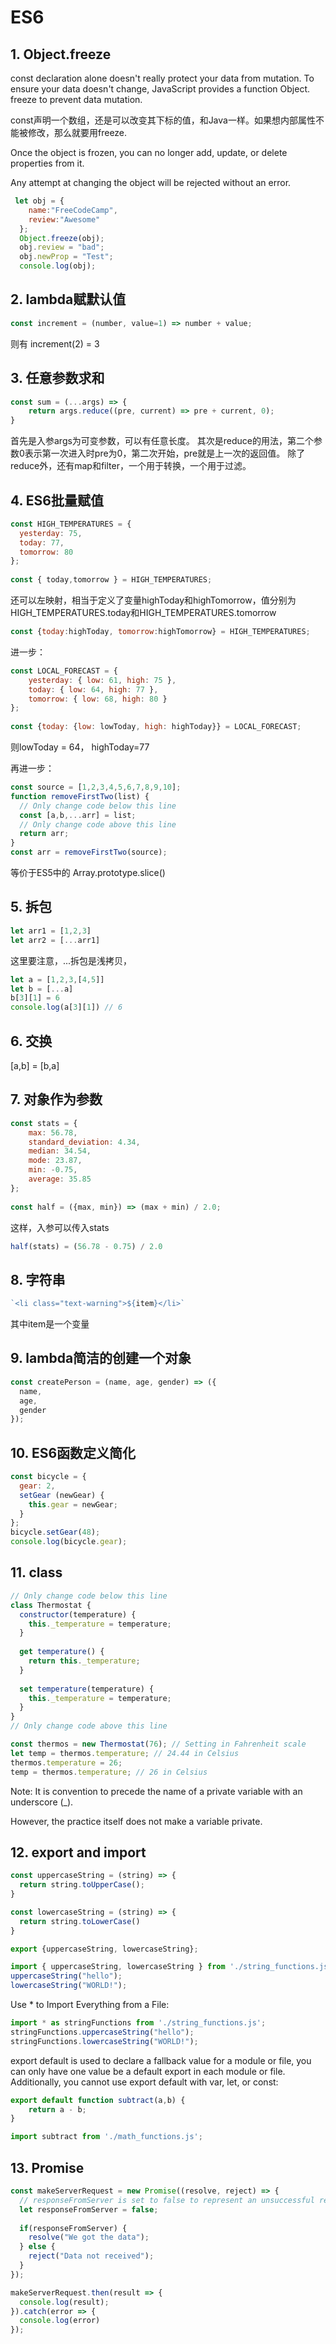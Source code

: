 # ES6
## 1. Object.freeze
const declaration alone doesn't really protect your data from mutation. 
To ensure your data doesn't change, JavaScript provides a function Object.
freeze to prevent data mutation.

const声明一个数组，还是可以改变其下标的值，和Java一样。如果想内部属性不能被修改，那么就要用freeze.

Once the object is frozen, you can no longer add, update, or delete properties from it. 

Any attempt at changing the object will be rejected without an error.
```js
 let obj = {
    name:"FreeCodeCamp",
    review:"Awesome"
  };
  Object.freeze(obj);
  obj.review = "bad";
  obj.newProp = "Test";
  console.log(obj);
```
 
## 2. lambda赋默认值
```js
const increment = (number, value=1) => number + value;
```
则有 increment(2) = 3

## 3. 任意参数求和
```js
const sum = (...args) => {
    return args.reduce((pre, current) => pre + current, 0);
}
```
首先是入参args为可变参数，可以有任意长度。
其次是reduce的用法，第二个参数0表示第一次进入时pre为0，第二次开始，pre就是上一次的返回值。
除了reduce外，还有map和filter，一个用于转换，一个用于过滤。

## 4. ES6批量赋值
```js
const HIGH_TEMPERATURES = {
  yesterday: 75,
  today: 77,
  tomorrow: 80
};
  
const { today,tomorrow } = HIGH_TEMPERATURES;
```


还可以左映射，相当于定义了变量highToday和highTomorrow，值分别为HIGH_TEMPERATURES.today和HIGH_TEMPERATURES.tomorrow
```js
const {today:highToday, tomorrow:highTomorrow} = HIGH_TEMPERATURES;
```

进一步：
```js
const LOCAL_FORECAST = {
    yesterday: { low: 61, high: 75 },
    today: { low: 64, high: 77 },
    tomorrow: { low: 68, high: 80 }
};
  
const {today: {low: lowToday, high: highToday}} = LOCAL_FORECAST;
```
则lowToday = 64， highToday=77

再进一步：
```js
const source = [1,2,3,4,5,6,7,8,9,10];
function removeFirstTwo(list) {
  // Only change code below this line
  const [a,b,...arr] = list;
  // Only change code above this line
  return arr;
}
const arr = removeFirstTwo(source);
```
等价于ES5中的
Array.prototype.slice() 

## 5. 拆包
```js
let arr1 = [1,2,3]
let arr2 = [...arr1]
```
这里要注意，...拆包是浅拷贝，
```js
let a = [1,2,3,[4,5]]
let b = [...a]
b[3][1] = 6
console.log(a[3][1]) // 6
```

## 6. 交换
[a,b] = [b,a]

## 7. 对象作为参数
```js
const stats = {
    max: 56.78,
    standard_deviation: 4.34,
    median: 34.54,
    mode: 23.87,
    min: -0.75,
    average: 35.85
};
  
const half = ({max, min}) => (max + min) / 2.0; 
```

这样，入参可以传入stats
```js
half(stats) = (56.78 - 0.75) / 2.0
```

## 8. 字符串
```js
`<li class="text-warning">${item}</li>`
```
其中item是一个变量

## 9. lambda简洁的创建一个对象
```js
const createPerson = (name, age, gender) => ({
  name,
  age,
  gender
});
```

## 10. ES6函数定义简化
```js
const bicycle = {
  gear: 2,
  setGear (newGear) {
    this.gear = newGear;
  }
};
bicycle.setGear(48);
console.log(bicycle.gear);
```
  

## 11. class
```js
// Only change code below this line
class Thermostat {
  constructor(temperature) {
    this._temperature = temperature;
  }
  
  get temperature() {
    return this._temperature;
  }
  
  set temperature(temperature) {
    this._temperature = temperature;
  } 
}
// Only change code above this line

const thermos = new Thermostat(76); // Setting in Fahrenheit scale
let temp = thermos.temperature; // 24.44 in Celsius
thermos.temperature = 26;
temp = thermos.temperature; // 26 in Celsius
```

Note: It is convention to precede the name of a private variable with an underscore (_). 

However, the practice itself does not make a variable private.

## 12. export and import
```js
const uppercaseString = (string) => {
  return string.toUpperCase();
}

const lowercaseString = (string) => {
  return string.toLowerCase()
}

export {uppercaseString, lowercaseString};

import { uppercaseString, lowercaseString } from './string_functions.js';  
uppercaseString("hello");
lowercaseString("WORLD!");
```
  
Use * to Import Everything from a File:
```js
import * as stringFunctions from './string_functions.js';
stringFunctions.uppercaseString("hello");
stringFunctions.lowercaseString("WORLD!");
```

export default is used to declare a fallback value for a module or file, 
you can only have one value be a default export in each module or file. 
Additionally, you cannot use export default with var, let, or const:
```js
export default function subtract(a,b) {
    return a - b;
}

import subtract from './math_functions.js';
```

## 13. Promise
```js
const makeServerRequest = new Promise((resolve, reject) => {
  // responseFromServer is set to false to represent an unsuccessful response from a server
  let responseFromServer = false;
    
  if(responseFromServer) {
    resolve("We got the data");
  } else {  
    reject("Data not received");
  }
});

makeServerRequest.then(result => {
  console.log(result);
}).catch(error => {
  console.log(error)
}); 
```


